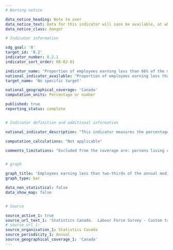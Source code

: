 ```yaml
---
# Warning notice

data_notice_heading: Note to user
data_notice_text: Data for this indicator will soon be available, at which point the indicator will be updated.
data_notice_class: danger

# Indicator information

sdg_goal: '8'
target_id: '8.2'
indicator_number: 8.2.1
indicator_sort_order: 08-02-01

indicator_name: 'Proportion of employees earning less than 66% of the median hourly wage for permanent full-time employees'
national_indicator_available: "Proportion of employees earning less than 66% of the median hourly wage for permanent full-time employees"
target_name: 'No specific target'

national_geographical_coverage: 'Canada'
computation_units: Percentage or number

published: true
reporting_status: complete


# Indicator definition and additional information

national_indicator_description: "This indicator measures the percentage of employees earning less than two-thirds of the annual median wage." 

computation_calculations: "Not applicable"

comments_limitations: "Excluded from the coverage are: persons living on reserves and other Aboriginal settlements in the provinces; full-time members of the Canadian Armed Forces, the institutionalized population, and households in extremely remote areas with very low population density."


# graph

graph_title: 'Employees earning less than two-thirds of the annual median wage'
graph_type: bar

data_non_statistical: false
data_show_map: false


# Source

source_active_1: true
source_url_text_1: 'Statistics Canada.  Labour Force Survey - Custom tabulation'
# source_url_1: 
source_organisation_1: Statistics Canada
source_periodicity_1: Annual
source_geographical_coverage_1: 'Canada'
---
```

